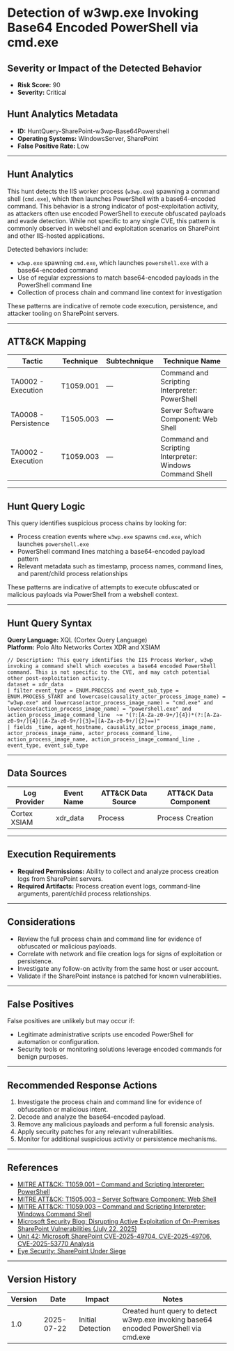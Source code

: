 # Detection of w3wp.exe Invoking Base64 Encoded PowerShell via cmd.exe

## Severity or Impact of the Detected Behavior
- **Risk Score:** 90
- **Severity:** Critical

## Hunt Analytics Metadata

- **ID:** HuntQuery-SharePoint-w3wp-Base64Powershell
- **Operating Systems:** WindowsServer, SharePoint
- **False Positive Rate:** Low

---

## Hunt Analytics

This hunt detects the IIS worker process (`w3wp.exe`) spawning a command shell (`cmd.exe`), which then launches PowerShell with a base64-encoded command. This behavior is a strong indicator of post-exploitation activity, as attackers often use encoded PowerShell to execute obfuscated payloads and evade detection. While not specific to any single CVE, this pattern is commonly observed in webshell and exploitation scenarios on SharePoint and other IIS-hosted applications.

Detected behaviors include:

- `w3wp.exe` spawning `cmd.exe`, which launches `powershell.exe` with a base64-encoded command
- Use of regular expressions to match base64-encoded payloads in the PowerShell command line
- Collection of process chain and command line context for investigation

These patterns are indicative of remote code execution, persistence, and attacker tooling on SharePoint servers.

---

## ATT&CK Mapping

| Tactic                        | Technique   | Subtechnique | Technique Name                                 |
|------------------------------|-------------|--------------|-----------------------------------------------|
| TA0002 - Execution           | T1059.001   | —            | Command and Scripting Interpreter: PowerShell  |
| TA0008 - Persistence         | T1505.003   | —            | Server Software Component: Web Shell           |
| TA0002 - Execution           | T1059.003   | —            | Command and Scripting Interpreter: Windows Command Shell |

---

## Hunt Query Logic

This query identifies suspicious process chains by looking for:

- Process creation events where `w3wp.exe` spawns `cmd.exe`, which launches `powershell.exe`
- PowerShell command lines matching a base64-encoded payload pattern
- Relevant metadata such as timestamp, process names, command lines, and parent/child process relationships

These patterns are indicative of attempts to execute obfuscated or malicious payloads via PowerShell from a webshell context.

---

## Hunt Query Syntax

**Query Language:** XQL (Cortex Query Language)  
**Platform:** Polo Alto Networks Cortex XDR and XSIAM

```xql
// Description: This query identifies the IIS Process Worker, w3wp invoking a command shell which executes a base64 encoded PowerShell command. This is not specific to the CVE, and may catch potential other post-exploitation activity.
dataset = xdr_data 
| filter event_type = ENUM.PROCESS and event_sub_type = ENUM.PROCESS_START and lowercase(causality_actor_process_image_name) = "w3wp.exe" and lowercase(actor_process_image_name) = "cmd.exe" and lowercase(action_process_image_name) = "powershell.exe" and action_process_image_command_line  ~= "(?:[A-Za-z0-9+/]{4})*(?:[A-Za-z0-9+/]{4}|[A-Za-z0-9+/]{3}=|[A-Za-z0-9+/]{2}==)"
| fields _time, agent_hostname, causality_actor_process_image_name, actor_process_image_name, actor_process_command_line, action_process_image_name, action_process_image_command_line , event_type, event_sub_type 
```

---

## Data Sources

| Log Provider   | Event Name   | ATT&CK Data Source | ATT&CK Data Component |
|---------------|--------------|--------------------|-----------------------|
| Cortex XSIAM  | xdr_data     | Process            | Process Creation      |

---

## Execution Requirements

- **Required Permissions:** Ability to collect and analyze process creation logs from SharePoint servers.
- **Required Artifacts:** Process creation event logs, command-line arguments, parent/child process relationships.

---

## Considerations

- Review the full process chain and command line for evidence of obfuscated or malicious payloads.
- Correlate with network and file creation logs for signs of exploitation or persistence.
- Investigate any follow-on activity from the same host or user account.
- Validate if the SharePoint instance is patched for known vulnerabilities.

---

## False Positives

False positives are unlikely but may occur if:

- Legitimate administrative scripts use encoded PowerShell for automation or configuration.
- Security tools or monitoring solutions leverage encoded commands for benign purposes.

---

## Recommended Response Actions

1. Investigate the process chain and command line for evidence of obfuscation or malicious intent.
2. Decode and analyze the base64-encoded payload.
3. Remove any malicious payloads and perform a full forensic analysis.
4. Apply security patches for any relevant vulnerabilities.
5. Monitor for additional suspicious activity or persistence mechanisms.

---

## References

- [MITRE ATT&CK: T1059.001 – Command and Scripting Interpreter: PowerShell](https://attack.mitre.org/techniques/T1059/001/)
- [MITRE ATT&CK: T1505.003 – Server Software Component: Web Shell](https://attack.mitre.org/techniques/T1505/003/)
- [MITRE ATT&CK: T1059.003 – Command and Scripting Interpreter: Windows Command Shell](https://attack.mitre.org/techniques/T1059/003/)
- [Microsoft Security Blog: Disrupting Active Exploitation of On-Premises SharePoint Vulnerabilities (July 22, 2025)](https://www.microsoft.com/en-us/security/blog/2025/07/22/disrupting-active-exploitation-of-on-premises-sharepoint-vulnerabilities/)
- [Unit 42: Microsoft SharePoint CVE-2025-49704, CVE-2025-49706, CVE-2025-53770 Analysis](https://unit42.paloaltonetworks.com/microsoft-sharepoint-cve-2025-49704-cve-2025-49706-cve-2025-53770/)
- [Eye Security: SharePoint Under Siege](https://research.eye.security/sharepoint-under-siege/)

---

## Version History

| Version | Date       | Impact            | Notes                                                                                      |
|---------|------------|-------------------|--------------------------------------------------------------------------------------------|
| 1.0     | 2025-07-22 | Initial Detection | Created hunt query to detect w3wp.exe invoking base64 encoded PowerShell via cmd.exe |
